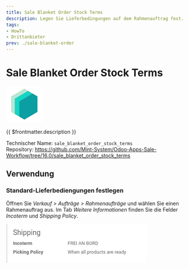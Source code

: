 ```yaml
---
title: Sale Blanket Order Stock Terms
description: Legen Sie Lieferbedingungen auf dem Rahmenauftrag fest. 
tags:
- HowTo
- Drittanbieter
prev: ./sale-blanket-order
---
```

# Sale Blanket Order Stock Terms
![icon_oms_box](attachments/icons_odoo_mint_system.png)

{{ $frontmatter.description }}

Technischer Name: `sale_blanket_order_stock_terms`\
Repository: <https://github.com/Mint-System/Odoo-Apps-Sale-Workflow/tree/16.0/sale_blanket_order_stock_terms>

## Verwendung

### Standard-Lieferbediengungen festlegen

Öffnen Sie *Verkauf > Aufträge > Rahmenaufträge* und wählen Sie einen Rahmenauftrag aus. Im Tab *Weitere Informationen* finden Sie die Felder *Incoterm* und *Shipping Policy*.

![](attachments/Sale%20Blanket%20Order%20Stock%20Terms.png)